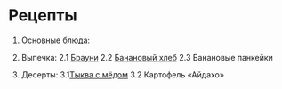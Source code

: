 # Рецепты

1. Основные блюда: 

2. Выпечка:
     2.1 [Брауни](brownie.md)
     2.2 [Банановый хлеб](bananabrot.md)
     2.3 Банановые панкейки

3. Десерты:
     3.1[Тыква с мёдом](tikvasmedom.md)
     3.2 Картофель «Айдахо»


